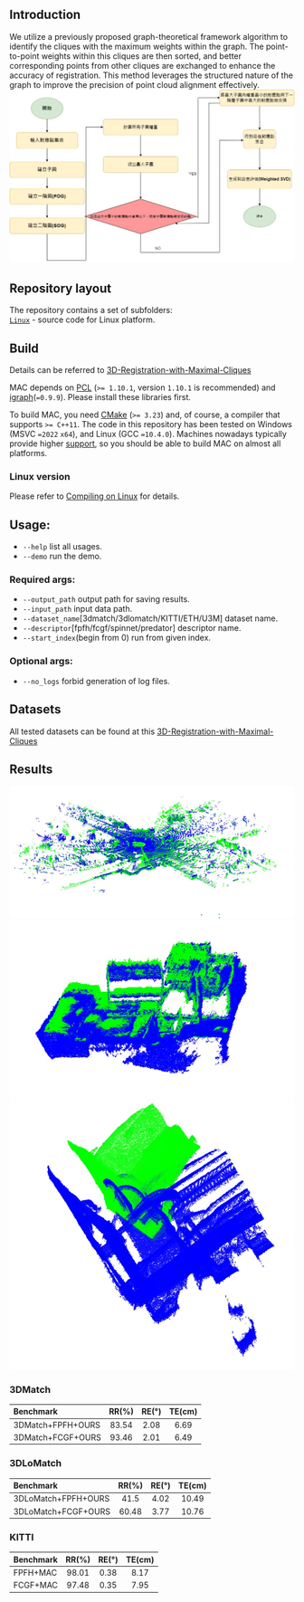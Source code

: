 ## Introduction  
We utilize a previously proposed graph-theoretical framework algorithm to identify the cliques with the maximum weights within the graph. The point-to-point weights within this cliques are then sorted, and better corresponding points from other cliques are exchanged to enhance the accuracy of registration. This method leverages the structured nature of the graph to improve the precision of point cloud alignment effectively.
![](figures/paper_method_flowchart.jpg)

## Repository layout  
The repository contains a set of subfolders:  
[`Linux`]([https://github.com/zhangxy0517/3D-Registration-with-Maximal-Cliques/tree/main/Linux](https://github.com/jeff0908/jeff0908-An-Maximum-Clique-Based-Registration-for-Point-Clouds/tree/main/Linux)) - source code for Linux platform.  



## Build
Details can be referred to [3D-Registration-with-Maximal-Cliques](https://github.com/zhangxy0517/3D-Registration-with-Maximal-Cliques)

MAC depends on [PCL](https://github.com/PointCloudLibrary/pcl/tags) (`>= 1.10.1`, version `1.10.1` is recommended) and [igraph](https://github.com/igraph/igraph/tags)(`=0.9.9`). Please install these libraries first.

To build MAC, you need [CMake](https://cmake.org/download/) (`>= 3.23`) and, of course, a compiler that supports `>= C++11`. The code in this repository has been tested on Windows (MSVC `=2022` `x64`), and Linux (GCC `=10.4.0`). Machines nowadays typically provide higher [support](https://en.cppreference.com/w/cpp/compiler_support), so you should be able to build MAC on almost all platforms.

### Linux version
Please refer to [Compiling on Linux](https://github.com/zhangxy0517/3D-Registration-with-Maximal-Cliques/blob/main/Linux/readme.md) for details.

## Usage:
* `--help` list all usages.
* `--demo` run the demo.
### Required args:
* `--output_path` output path for saving results. 
* `--input_path` input data path. 
* `--dataset_name`[3dmatch/3dlomatch/KITTI/ETH/U3M] dataset name.
* `--descriptor`[fpfh/fcgf/spinnet/predator] descriptor name. 
* `--start_index`(begin from 0) run from given index. 
### Optional args:
* `--no_logs` forbid generation of log files.

## Datasets
All tested datasets can be found at this [3D-Registration-with-Maximal-Cliques](https://github.com/zhangxy0517/3D-Registration-with-Maximal-Cliques)

## Results

![](figures/kitti1.jpg)
![](figures/3dmatch2.jpg)
![](figures/3dlomatch3.jpg)
### 3DMatch  

|    Benchmark   | RR(%) | RE(°) |TE(cm) |
|:---------------|:-----:|:-----:|:-----:|
|  3DMatch+FPFH+OURS  | 83.54 | 2.08  | 6.69  |
|  3DMatch+FCGF+OURS  | 93.46 | 2.01  | 6.49  |

### 3DLoMatch

|    Benchmark   | RR(%) | RE(°) |TE(cm) |
|:---------------|:-----:|:-----:|:-----:|
|  3DLoMatch+FPFH+OURS  | 41.5 | 4.02  | 10.49  |
|  3DLoMatch+FCGF+OURS  | 60.48 | 3.77  | 10.76  |

### KITTI

|    Benchmark   | RR(%) | RE(°) |TE(cm) |
|:---------------|:-----:|:-----:|:-----:|
|  FPFH+MAC  | 98.01 | 0.38  | 8.17  |
|  FCGF+MAC  | 97.48 | 0.35  | 7.95  |
